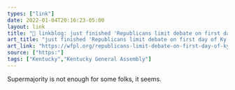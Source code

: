```yaml
---
types: ["link"]
date: 2022-01-04T20:16:23-05:00
layout: link
title: "🔗 linkblog: just finished 'Republicans limit debate on first day of Ky. legislative session – 89.3 WFPL News Louisville'"
art_title: "just finished 'Republicans limit debate on first day of Ky. legislative session – 89.3 WFPL News Louisville"
art_link: "https://wfpl.org/republicans-limit-debate-on-first-day-of-ky-legislative-session/"
source: ["https:"]
tags: ["Kentucky","Kentucky General Assembly"]
---
```

Supermajority is not enough for some folks, it seems.
